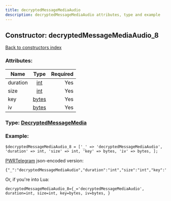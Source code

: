 ```yaml
---
title: decryptedMessageMediaAudio
description: decryptedMessageMediaAudio attributes, type and example
---
```

## Constructor: decryptedMessageMediaAudio\_8  
[Back to constructors index](index.md)



### Attributes:

| Name     |    Type       | Required |
|----------|:-------------:|---------:|
|duration|[int](../types/int.md) | Yes|
|size|[int](../types/int.md) | Yes|
|key|[bytes](../types/bytes.md) | Yes|
|iv|[bytes](../types/bytes.md) | Yes|



### Type: [DecryptedMessageMedia](../types/DecryptedMessageMedia.md)


### Example:

```
$decryptedMessageMediaAudio_8 = ['_' => 'decryptedMessageMediaAudio', 'duration' => int, 'size' => int, 'key' => bytes, 'iv' => bytes, ];
```  

[PWRTelegram](https://pwrtelegram.xyz) json-encoded version:

```
{"_":"decryptedMessageMediaAudio","duration":"int","size":"int","key":"bytes","iv":"bytes"}
```


Or, if you're into Lua:  


```
decryptedMessageMediaAudio_8={_='decryptedMessageMediaAudio', duration=int, size=int, key=bytes, iv=bytes, }

```


